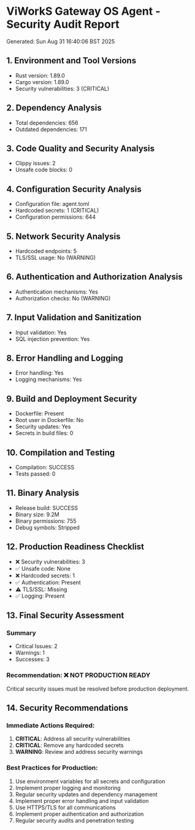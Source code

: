 # ViWorkS Gateway OS Agent - Security Audit Report
Generated: Sun Aug 31 16:40:06 BST 2025

## 1. Environment and Tool Versions
- Rust version: 1.89.0
- Cargo version: 1.89.0
- Security vulnerabilities: 3 (CRITICAL)

## 2. Dependency Analysis
- Total dependencies:      656
- Outdated dependencies: 171

## 3. Code Quality and Security Analysis
- Clippy issues: 2
- Unsafe code blocks: 0

## 4. Configuration Security Analysis
- Configuration file: agent.toml
- Hardcoded secrets:        1 (CRITICAL)
- Configuration permissions: 644

## 5. Network Security Analysis
- Hardcoded endpoints:        5
- TLS/SSL usage: No (WARNING)

## 6. Authentication and Authorization Analysis
- Authentication mechanisms: Yes
- Authorization checks: No (WARNING)

## 7. Input Validation and Sanitization
- Input validation: Yes
- SQL injection prevention: Yes

## 8. Error Handling and Logging
- Error handling: Yes
- Logging mechanisms: Yes

## 9. Build and Deployment Security
- Dockerfile: Present
- Root user in Dockerfile: No
- Security updates: Yes
- Secrets in build files: 0

## 10. Compilation and Testing
- Compilation: SUCCESS
- Tests passed: 0

## 11. Binary Analysis
- Release build: SUCCESS
- Binary size: 9.2M
- Binary permissions: 755
- Debug symbols: Stripped

## 12. Production Readiness Checklist
- ❌ Security vulnerabilities: 3
- ✅ Unsafe code: None
- ❌ Hardcoded secrets:        1
- ✅ Authentication: Present
- ⚠️  TLS/SSL: Missing
- ✅ Logging: Present

## 13. Final Security Assessment
### Summary
- Critical Issues: 2
- Warnings: 1
- Successes: 3

### Recommendation: ❌ NOT PRODUCTION READY
Critical security issues must be resolved before production deployment.

## 14. Security Recommendations
### Immediate Actions Required:
1. **CRITICAL**: Address all security vulnerabilities
2. **CRITICAL**: Remove any hardcoded secrets
3. **WARNING**: Review and address security warnings

### Best Practices for Production:
1. Use environment variables for all secrets and configuration
2. Implement proper logging and monitoring
3. Regular security updates and dependency management
4. Implement proper error handling and input validation
5. Use HTTPS/TLS for all communications
6. Implement proper authentication and authorization
7. Regular security audits and penetration testing
